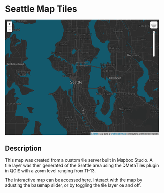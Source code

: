 # Seattle Map Tiles
![](img/screenshot.png)
## Description
This map was created from a custom tile server built in Mapbox Studio. A tile layer was then generated of the Seattle area using the QMetaTiles plugin in QGIS with a zoom level ranging from 11-13.

The interactive map can be accessed [here](https://gordydelap.github.io/seattle-map-tiles/). Interact with the map by adusting the basemap slider, or by toggling the tile layer on and off.
